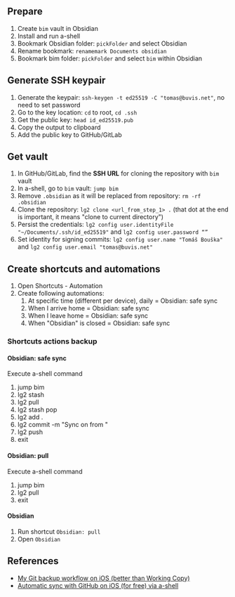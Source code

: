 ## Prepare

1. Create `bim` vault in Obsidian
2. Install and run a-shell
3. Bookmark Obsidian folder: `pickFolder` and select Obsidian
4. Rename bookmark: `renamemark Documents obsidian`
5. Bookmark bim folder: `pickFolder` and select `bim` within Obsidian

## Generate SSH keypair

1. Generate the keypair: `ssh-keygen -t ed25519 -C "tomas@buvis.net"`, no need to set password
2. Go to the key location: `cd` to root, `cd .ssh`
3. Get the public key: `head id_ed25519.pub`
4. Copy the output to clipboard
5. Add the public key to GitHub/GitLab

## Get vault

1. In GitHub/GitLab, find the **SSH URL** for cloning the repository with `bim` vault
2. In a-shell, go to `bim` vault: `jump bim`
3. Remove `.obsidian` as it will be replaced from repository: `rm -rf .obsidian`
4. Clone the repository: `lg2 clone <url_from_step_1> .` (that dot at the end is important, it means "clone to current directory")
5. Persist the credentials: `lg2 config user.identityFile "~/Documents/.ssh/id_ed25519"` and `lg2 config user.password “”`
6. Set identity for signing commits: `lg2 config user.name "Tomáš Bouška"` and `lg2 config user.email "tomas@buvis.net"`

## Create shortcuts and automations

1. Open Shortcuts - Automation
2. Create following automations:
   1. At specific time (different per device), daily = Obsidian: safe sync
   2. When I arrive home = Obsidian: safe sync
   3. When I leave home = Obsidian: safe sync
   4. When "Obsidian" is closed = Obsidian: safe sync

### Shortcuts actions backup

#### Obsidian: safe sync

Execute a-shell command

1. jump bim
2. lg2 stash
3. lg2 pull
4. lg2 stash pop
5. lg2 add .
6. lg2 commit -m "Sync on <Current Date> from <Device Hostname>"
7. lg2 push
8. exit

#### Obsidian: pull

Execute a-shell command

1. jump bim
2. lg2 pull
3. exit

#### Obsidian

1. Run shortcut `Obsidian: pull`
2. Open `Obsidian`

## References

- [My Git backup workflow on iOS (better than Working Copy)](https://forum.obsidian.md/t/my-git-backup-workflow-on-ios-better-than-working-copy/52966)
- [Automatic sync with GitHub on iOS (for free) via a-shell](https://forum.obsidian.md/t/mobile-automatic-sync-with-github-on-ios-for-free-via-a-shell/46150)
